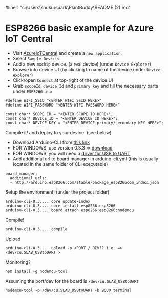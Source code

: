 #line 1 "c:\\Users\\shuku\\spark\\PlantBuddy\\README (2).md"
# ESP8266 basic example for Azure IoT Central

- Visit [AzureIoTCentral](https://apps.azureiotcentral.com) and create a `new application`.
- Select `Sample Devkits`
- Add a new `mxchip` device. (a real device) (under `Device Explorer`)
- Browse into device UI (by clicking to name of the device under `Device explorer`)
- Click/open `Connect` at top-right of the device UI
- Grab `scopeId`, `device Id` and `primary key` and fill the necessary parts under `ESP8266.ino`

```
#define WIFI_SSID "<ENTER WIFI SSID HERE>"
#define WIFI_PASSWORD "<ENTER WIFI PASSWORD HERE>"

const char* SCOPE_ID = "<ENTER SCOPE ID HERE>";
const char* DEVICE_ID = "<ENTER DEVICE ID HERE>";
const char* DEVICE_KEY = "<ENTER DEVICE primary/secondary KEY HERE>";
```

Compile it! and deploy to your device. (see below)

- Download Arduino-CLI from [this link](https://github.com/arduino/arduino-cli#download-the-latest-stable-release)
- FOR WINDOWS, use version 0.3.3 => [download](https://github.com/arduino/arduino-cli/releases/download/0.3.3-alpha.preview/arduino-cli-0.3.3-alpha.preview-windows.zip)
- FOR WINDOWS, you will need a [driver for USB to UART](https://www.silabs.com/products/development-tools/software/usb-to-uart-bridge-vcp-drivers)
- Add additional url to board manager in arduino-cli.yml (this is usually located in the same folder of CLI executable)

```
board_manager:
  additional_urls:
  - http://arduino.esp8266.com/stable/package_esp8266com_index.json
```
Setup the environment; (under the project folder)
```
arduino-cli-0.3.... core update-index
arduino-cli-0.3.... core install esp8266:esp8266
arduino-cli-0.3.... board attach esp8266:esp8266:nodemcu
```

Compile!
```
arduino-cli-0.3.... compile
```

Upload
```
arduino-cli-0.3.... upload -p <PORT / DEV?? i.e. => /dev/cu.SLAB_USBtoUART >
```

Monitoring?

```
npm install -g nodemcu-tool
```

Assuming the port/dev for the board is `/dev/cu.SLAB_USBtoUART`
```
nodemcu-tool -p /dev/cu.SLAB_USBtoUART -b 9600 terminal
```
